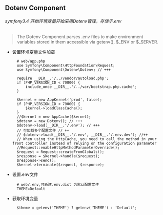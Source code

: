 ## Dotenv Component
###### symfony3.4 开始环境变量开始采用Dotenv管理，存储于.env
> The Dotenv Component parses .env files to make environment variables stored in them accessible via getenv(), $_ENV or $_SERVER.

- 设置环境变量文件加载

        # web/app.php
        use Symfony\Component\HttpFoundation\Request;
        use Symfony\Component\Dotenv\Dotenv; // +++

        require __DIR__.'/../vendor/autoload.php';
        if (PHP_VERSION_ID < 70000) {
            include_once __DIR__.'/../var/bootstrap.php.cache';
        }

        $kernel = new AppKernel('prod', false);
        if (PHP_VERSION_ID < 70000) {
            $kernel->loadClassCache();
        }
        //$kernel = new AppCache($kernel);
        $dotenv = new Dotenv(); // +++
        $dotenv->load(__DIR__.'/.env'); // +++
        // 可加载多个配置文件 // ++
        // $dotenv->load(__DIR__.'/.env', __DIR__.'/.env.dev'); //++
        // When using the HttpCache, you need to call the method in your front controller instead of relying on the configuration parameter
        //Request::enableHttpMethodParameterOverride();
        $request = Request::createFromGlobals();
        $response = $kernel->handle($request);
        $response->send();
        $kernel->terminate($request, $response);
- 设置.env文件

		# web/.env,可新建.env.dist 为默认配置文件
        THEME=Default
- 获取环境变量

		$theme = getenv('THEME') ? getenv('THEME') : 'Default';